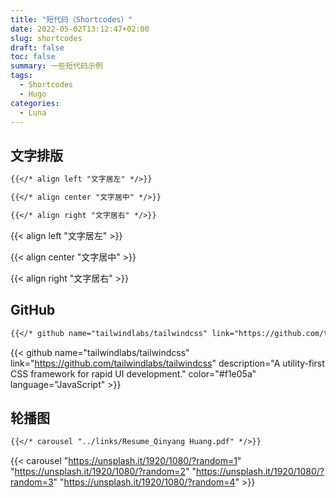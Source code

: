 ```yaml
---
title: "短代码（Shortcodes）"
date: 2022-05-02T13:12:47+02:00
slug: shortcodes
draft: false
toc: false
summary: 一些短代码示例
tags:
  - Shortcodes
  - Hugo
categories:
  - Luna
---
```


## 文字排版

```markdown
{{</* align left "文字居左" */>}}

{{</* align center "文字居中" */>}}

{{</* align right "文字居右" */>}}
```

{{< align left "文字居左" >}}

{{< align center "文字居中" >}}

{{< align right "文字居右" >}}

## GitHub

```markdown
{{</* github name="tailwindlabs/tailwindcss" link="https://github.com/tailwindlabs/tailwindcss" description="A utility-first CSS framework for rapid UI development." color="#f1e05a" language="JavaScript" */>}}
```

{{< github name="tailwindlabs/tailwindcss" link="https://github.com/tailwindlabs/tailwindcss" description="A utility-first CSS framework for rapid UI development." color="#f1e05a" language="JavaScript" >}}

## 轮播图

```markdown
{{</* carousel "../links/Resume_Qinyang Huang.pdf" */>}}
```

{{< carousel "https://unsplash.it/1920/1080/?random=1" "https://unsplash.it/1920/1080/?random=2" "https://unsplash.it/1920/1080/?random=3" "https://unsplash.it/1920/1080/?random=4" >}}
